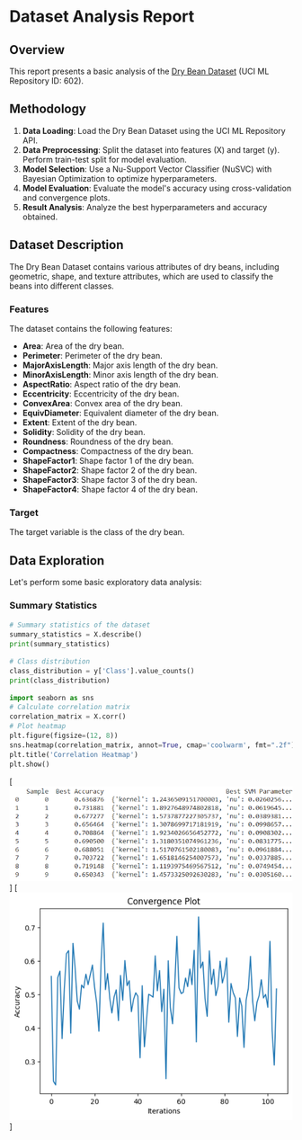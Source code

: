# Dataset Analysis Report

## Overview

This report presents a basic analysis of the [Dry Bean Dataset](https://archive.ics.uci.edu/ml/datasets/Dry+Bean+Dataset) (UCI ML Repository ID: 602).

## Methodology

1. **Data Loading**: Load the Dry Bean Dataset using the UCI ML Repository API.
2. **Data Preprocessing**: Split the dataset into features (X) and target (y). Perform train-test split for model evaluation.
3. **Model Selection**: Use a Nu-Support Vector Classifier (NuSVC) with Bayesian Optimization to optimize hyperparameters.
4. **Model Evaluation**: Evaluate the model's accuracy using cross-validation and convergence plots.
5. **Result Analysis**: Analyze the best hyperparameters and accuracy obtained.

## Dataset Description

The Dry Bean Dataset contains various attributes of dry beans, including geometric, shape, and texture attributes, which are used to classify the beans into different classes.

### Features

The dataset contains the following features:

- **Area**: Area of the dry bean.
- **Perimeter**: Perimeter of the dry bean.
- **MajorAxisLength**: Major axis length of the dry bean.
- **MinorAxisLength**: Minor axis length of the dry bean.
- **AspectRatio**: Aspect ratio of the dry bean.
- **Eccentricity**: Eccentricity of the dry bean.
- **ConvexArea**: Convex area of the dry bean.
- **EquivDiameter**: Equivalent diameter of the dry bean.
- **Extent**: Extent of the dry bean.
- **Solidity**: Solidity of the dry bean.
- **Roundness**: Roundness of the dry bean.
- **Compactness**: Compactness of the dry bean.
- **ShapeFactor1**: Shape factor 1 of the dry bean.
- **ShapeFactor2**: Shape factor 2 of the dry bean.
- **ShapeFactor3**: Shape factor 3 of the dry bean.
- **ShapeFactor4**: Shape factor 4 of the dry bean.

### Target

The target variable is the class of the dry bean.

## Data Exploration

Let's perform some basic exploratory data analysis:

### Summary Statistics

```python
# Summary statistics of the dataset
summary_statistics = X.describe()
print(summary_statistics)
```

```python
# Class distribution
class_distribution = y['Class'].value_counts()
print(class_distribution)
```

```python
import seaborn as sns
# Calculate correlation matrix
correlation_matrix = X.corr()
# Plot heatmap
plt.figure(figsize=(12, 8))
sns.heatmap(correlation_matrix, annot=True, cmap='coolwarm', fmt=".2f")
plt.title('Correlation Heatmap')
plt.show()
```


[![Result Table](result_Table.png)]
[![Result_Graph](result_Graph.png)]


